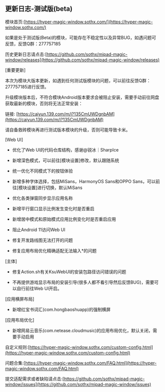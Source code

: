 ## 更新日志-测试版(beta)

模块首页:[https://hyper-magic-window.sothx.com/](https://hyper-magic-window.sothx.com/)

如果是处于测试版(Beta)的模块，可能存在不稳定性以及异常BUG，如遇问题可反馈，反馈Q群：277757185

历史更新日志请点击:[https://github.com/sothx/mipad-magic-window/releases](https://github.com/sothx/mipad-magic-window/releases)

[重要更新]

本次为模块大版本更新，如遇到任何测试版模块的问题，可以前往反馈Q群：277757185进行反馈。

升级模块版本后，不符合模块Android版本要求会被阻止安装，需要手动前往网盘获取最新的模块，否则将无法正常安装：

链接: [https://caiyun.139.com/m/i?135CmUWDgnbAM](https://caiyun.139.com/m/i?135CmUWDgnbAM)

请自备救砖模块再进行测试版本模块的升级，否则可能导致卡米。

[Web UI]

- 优化了Web UI的代码仓库结构，感谢@锐冰｜SharpIce

- 新增深色模式，可以前往[模块设置]修改，默认跟随系统

- 统一优化不同模式下的按钮体验

- 新增多种字体选择，包括MiSans，HarmonyOS Sans和OPPO Sans，可以前往[模块设置]进行切换，默认MiSans

- 优化各类弹窗同步显示应用名称

- 新增平行窗口显示比例发生变化时是否重启

- 新增居中模式和原始模式应用比例变化时是否重启应用

- 阻止Android 11访问Web UI

- 修复开发路线图无法打开的问题

- 修复应用布局优化精确适配无法输入*的问题

[主体]

- 修复Action.sh有关KsuWebUI的安装包路径访问错误的问题

- 不再提供游戏显示布局的安装引导(很多人都不看引导然后反馈BUG)，需要可以自行前往Web UI开启。

[应用横屏布局]

- 新增红宝书词汇(com.hongbaoshuapp)的强制横屏

[应用布局优化]

- 新增网易云音乐(com.netease.cloudmusic)的应用布局优化，默认关闭，需要手动启用

自定义规则:[https://hyper-magic-window.sothx.com/custom-config.html](https://hyper-magic-window.sothx.com/custom-config.html)

问题合集:[https://hyper-magic-window.sothx.com/FAQ.html](https://hyper-magic-window.sothx.com/FAQ.html)

提交适配需求或者缺陷请点击:[https://github.com/sothx/mipad-magic-window/issues](https://github.com/sothx/mipad-magic-window/issues)
